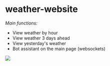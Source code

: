 # weather-website

*Main functions:*
+ View weather by hour
+ View weather 3 days ahead
+ View yesterday's weather
+ Bot assistant on the main page (websockets)

![](https://disk.yandex.ru/i/TnYIn-ulvDhlww)
